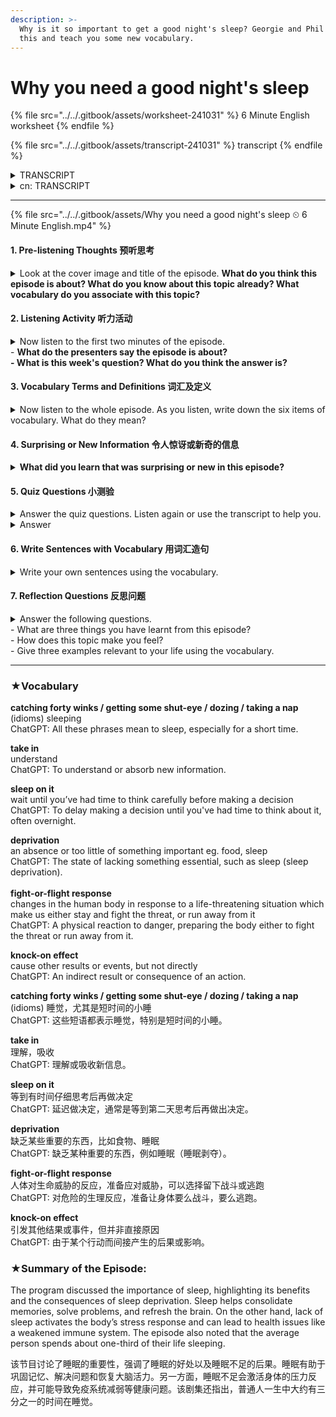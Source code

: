 ```yaml
---
description: >-
  Why is it so important to get a good night's sleep? Georgie and Phil discuss
  this and teach you some new vocabulary.
---
```


# Why you need a good night's sleep

{% file src="../../.gitbook/assets/worksheet-241031" %}
6 Minute English worksheet
{% endfile %}

{% file src="../../.gitbook/assets/transcript-241031" %}
transcript
{% endfile %}

<details>

<summary>TRANSCRIPT</summary>

Note: This is not a word-for-word transcript.

**Georgie**\
Hello, this is 6 Minute English from BBC Learning English. I'm Georgie, and we're ready to start, Phil… Phil?!&#x20;

**Phil**\
Oh, sorry, Georgie, I was er, just, **catching forty winks**… you know, **getting** **some shut-eye, dozing, taking a nap**... I was sleeping!

**Georgie**\
Sleeping at work! Phil, how could you?

**Phil**\
I know, I know. Sorry, I… I didn’t sleep well last night.

**Georgie**\
I'll forgive you this time, but make sure you go to bed early tonight because getting a good night's sleep is incredibly important. For example, did you know that people who get enough sleep live about five years longer than people who don't?

**Phil**\
Wow, so a good night's sleep can lengthen your life. In this programme, we'll be finding out more about the benefits of sleep, and, as usual, learning some useful new vocabulary as well.&#x20;

**Georgie**\
But first, now that you've woken up, I have a question for you. Do you know how much of the average person's life is spent asleep? Is it:

a)    a half?\
b)    a quarter? or,\
c)    a third?

**Phil**\
Hmm, I think we spend about a third of our lives sleeping.

**Georgie**\
OK, well I'll reveal the correct answer at the end of the programme. The question of why humans sleep is not easy to answer. In terms of evolution, why would it make sense to go unconscious every night, leaving yourself vulnerable to danger? It can only mean that the benefits gained from sleep are huge. Here, science journalist, Ginny Smith, explains some of these benefits to BBC Radio 4 programme, Inside Science:

**Ginny Smith**\
So we've probably all experienced this, that if you've had a bad night sleep and then you try and do some work you just can't concentrate - your brain isn't in the right state to **take in** new information. But we also need to sleep after we've learnt new things because that's when our brain consolidates the information - takes it from short-term storage to long-term storage, fits it in with other things we already know, that old adage of if you've got a problem **sleep on it**, your brain does actually work on things during the night, and you can often wake up and have solved the problem in your sleep.

**Phil**\
When we sleep, our brains refresh, leaving us feeling rested in the morning. But after a bad night's sleep it's more difficult to concentrate. We can’t **take in**, or understand, new information.

**Georgie**\
We also have the saying, if you've got a problem, **sleep on it**. To **sleep on it** means to delay making a decision until you've had time to think about it. But that also turns out to be true scientifically speaking - during sleep, your brain really can work out problems and find solutions.

**Phil**\
But what about the other side of the story? What happens when you get too little sleep, or none at all? Here's Ginny Smith again, talking to BBC Radio 4 programme, Inside Science:

**Ginny Smith**\
Sleep **deprivation** is a form of stress, and we know that when you are stressed your sort of **fight-or-flight response** is activated and that causes all these changes in your body that focus on immediate survival over long-term health. But if we are chronically stressed - money worries, or a stressful job, or something that's going on forever, or life, or chronic sleep deprivation that's causing that level of stress, then you might constantly have a damped down immune system which can then lead to all these **knock-on** problems.&#x20;

**Georgie**\
Having none or too little of something important is known as **deprivation**. Sleep deprivation is stressful for the body – so stressful that it activates a **fight-or-flight response**, changes in the human body in response to a life-threatening situation which make us either stay and fight the threat or run away from it.

**Phil**\
As well as a **fight-or-flight response**, the stress of not getting enough sleep over a longer period also creates problems including heart disease and a weakened immune system. Lack of sleep has these **knock-on effects**, it causes other things to happen, but not directly.

**Georgie**\
Now do you see why it's so important to get a good night's sleep, Phil? Plus, it will stop you sleeping at work again! Right, I think it's time to reveal the answer to my question.

**Phil**\
Yes, you asked me how much of the average person's life is spent asleep, and I said it was about a third.

**Georgie**\
Which was… the correct answer! Assuming you sleep eight hours a day, the average person will sleep for 229,961 hours in their lifetime or around one third of their life. OK, let's recap the vocabulary we've learned starting with the phrases **catch forty winks, get some shut-eye, doze** and **take a nap**, all of which mean to sleep.

**Phil**\
When someone **takes in** information, they understand it.     &#x20;

**Georgie**\
If you have a problem and you **sleep on it,** you delay making a decision until you’ve had time to think about it.

**Phil**\
**Deprivation** is an absence or too little of something important such as food or sleep.&#x20;

**Georgie**\
The **fight-or-flight response** describes changes in the human body in response to a dangerous situation which make us either stay and fight the threat or run away from it.

**Phil**\
And finally, if something has a **knock-on effect**,itcauses other results indirectly. Once again our six minutes are up, but remember to join us again next time for more trending topics and useful vocabulary, here at 6 Minute English. Goodbye for now!

**Georgie**\
Bye!

</details>

<details>

<summary>cn: TRANSCRIPT</summary>

请注意：这不是逐字逐句的翻译。

**乔琪** 大家好，欢迎收听 BBC 学英语的《6 分钟英语》。我是乔琪，准备开始了，菲尔……菲尔？！

**菲尔** 哦，对不起，乔琪，我刚才……在打个盹儿……你知道的，小睡片刻、打个瞌睡……我是在睡觉！

**乔琪** 在工作时间睡觉！菲尔，你怎么可以这样？

**菲尔** 我知道，我知道。抱歉，昨晚我没睡好。

**乔琪** 这次我就原谅你了，但今晚记得早点睡觉，因为好的睡眠非常重要。比如，你知道吗，睡眠充足的人比睡眠不足的人平均多活五年呢？

**菲尔** 哇，好的睡眠竟然能延长寿命。在本期节目中，我们会进一步了解睡眠的好处，并且像往常一样，学到一些实用的新词汇。

**乔琪** 但是首先，既然你已经醒了，我有个问题要问你。你知道平均一个人一生中有多少时间在睡觉吗？是： a) 一半？ b) 四分之一？还是， c) 三分之一？

**菲尔** 嗯，我认为我们一生大约有三分之一的时间在睡觉。

**乔琪** 好的，我会在节目最后揭晓正确答案。关于人类为什么要睡觉，这个问题并不容易回答。从进化角度来看，为什么每晚要失去意识，让自己处于危险之中呢？这只能说明，睡眠带来的好处是巨大的。以下是科学记者金妮·史密斯在 BBC Radio 4 节目《科学内幕》中解释的一些好处：

**金妮·史密斯** 我们可能都经历过，如果晚上没睡好，第二天工作时就很难集中注意力——大脑无法处于正确的状态来接受新信息。但我们在学习新东西后也需要睡觉，因为这时大脑会巩固这些信息——从短期记忆转移到长期记忆，与我们已经知道的其他信息整合在一起。所谓“有问题就睡一觉再说”，这是真的。晚上大脑确实会处理一些事情，很多时候你醒来时问题已经解决了。

**菲尔** 当我们睡觉时，大脑会得到恢复，让我们早晨感到精神焕发。但如果前一晚没睡好，就很难集中注意力，无法接受或理解新的信息。

**乔琪** 我们也有一句谚语：“有问题就睡一觉再说”。意思是先延迟决策，等有时间思考后再做决定。而科学上也证明了这一点——睡觉时，大脑真的可以处理问题并找到解决方案。

**菲尔** 那另一面呢？如果我们睡眠不足甚至完全不睡会发生什么？这是金妮·史密斯再次在 BBC Radio 4 节目《科学内幕》中的解释：

**金妮·史密斯** 睡眠剥夺是一种压力反应，我们知道，当你处于压力状态时，会激活“战斗或逃跑”反应，这会在你的身体中引发一系列变化，优先考虑短期生存而不是长期健康。但如果我们长期处于压力状态，比如金钱问题、工作压力或持续不断的生活问题，或者慢性睡眠不足导致的压力，那么你的免疫系统可能会持续受到抑制，这就会导致各种后续健康问题。

**乔琪** 缺少或没有足够的重要东西称为剥夺。睡眠剥夺对身体来说是一种压力——压力大到会激活“战斗或逃跑”反应，这种反应是在面临生命威胁时身体发生的变化，让我们要么面对威胁，要么逃离。

**菲尔** 除了“战斗或逃跑”反应，长期睡眠不足带来的压力还会导致心脏病和免疫系统减弱。缺乏睡眠有这些连锁反应，它会间接引发其他问题。

**乔琪** 现在你知道为什么保持良好的睡眠如此重要了吧，菲尔？而且，这样你就不会再在工作时打瞌睡了！好了，现在是揭晓我问题答案的时候了。

**菲尔** 是的，你问我平均一个人一生中有多少时间在睡觉，我说大约是三分之一。

**乔琪** 没错！如果你每天睡八个小时，平均一个人一生中会睡 229,961 小时，差不多占一生的三分之一。好了，让我们回顾一下今天学到的词汇，首先是 catch forty winks（打个盹）、get some shut-eye（打瞌睡）、doze（打瞌睡）和 take a nap（小睡），这些都表示睡觉。

**菲尔** 当某人吸收信息时，意味着他们理解了这些信息。

**乔琪** 如果你有问题并决定 sleep on it（睡一觉再说），意思是你延迟决策，等你有时间思考后再做决定。

**菲尔** 剥夺（deprivation）是指缺乏或没有足够的重要东西，比如食物或睡眠。

**乔琪** 战斗或逃跑反应（fight-or-flight response）描述的是人在面对危险情况时，身体发生的变化，让我们要么战斗，要么逃跑。

**菲尔** 最后，如果某事有连锁反应（knock-on effect），意味着它会间接引发其他结果。我们六分钟的时间又到了，但记得下次再来收听更多热门话题和实用词汇，尽在《6 分钟英语》。再见！

**乔琪** 再见！

</details>

***

{% file src="../../.gitbook/assets/Why you need a good night's sleep ⏲ 6 Minute English.mp4" %}

#### 1. Pre-listening Thoughts 预听思考

<details>

<summary>Look at the cover image and title of the episode. <strong>What do you think this episode is about? What do you know about this topic already? What vocabulary do you associate with this topic?</strong></summary>

cn: **你认为这期节目是关于什么的？你已经知道关于该主题的哪些内容？你联想到哪些与该主题相关的词汇？**

* This episode likely discusses the importance of sleep for health and well-being, and perhaps explores sleep-related vocabulary and idioms.
* A good night's sleep is essential for mental and physical health. Lack of sleep can lead to poor concentration, weakened immunity, and even long-term health issues.
* Sleep, rest, REM (Rapid Eye Movement), deep sleep, insomnia, sleep deprivation, nap, snooze, drowsy, alert.

cn:&#x20;

* 本期节目可能讨论睡眠的重要性，包括与睡眠相关的词汇和表达。
* 睡眠对心理和身体健康都非常重要。缺乏睡眠会导致注意力难以集中、免疫力下降以及长期健康问题。
* 睡眠、休息、快速眼动（REM）、失眠、睡眠不足、小睡、困倦、警觉。

</details>

#### 2. Listening Activity 听力活动

<details>

<summary>Now listen to the first two minutes of the episode.<br>- <strong>What do the presenters say the episode is about?</strong><br><strong>- What is this week's question? What do you think the answer is?</strong></summary>

cn: - **主持人说节目是关于什么的？**\
&#x20;      **- 本周的问题是什么？你认为答案是什么？**

* Likely the episode covers the benefits of sleep and explores idioms and vocabulary related to sleep.
* The episode might include a quiz question on sleep, for example, "What is a phrase that means to get some sleep?" with possible answers like "catch some winks."

cn:&#x20;

* 本期节目讨论睡眠的重要性、睡眠的健康益处，并学习一些与睡眠相关的词汇。
* 问题是：普通人一生中有多少时间是在睡眠中度过的？答案是**三分之一**。

</details>

#### 3. Vocabulary Terms and Definitions 词汇及定义

<details>

<summary>Now listen to the whole episode. As you listen, write down the six items of vocabulary. What do they mean?</summary>

* **a) Word/phrase: Catching forty winks**
  * **It means**: Taking a short nap or sleeping briefly.

<!---->

* **b) Word/phrase: Sleep on it**
  * **It means**: To delay making a decision until the next day to have more time to think.

<!---->

* **c) Word/phrase: Deprivation**
  * **It means**: Lack or absence of something essential, like sleep.

<!---->

* **d) Word/phrase: Fight-or-flight response**
  * **It means**: The body’s response to a perceived threat, which prepares one to either confront or flee.

<!---->

* **e) Word/phrase: Knock-on effect**
  * **It means**: When an action or event causes other indirect consequences.

<!---->

* **f) Word/phrase: Shut-eye**
  * **It means**: A casual term for sleep.

cn:&#x20;

* **a) 词汇/短语: catching forty winks（打个盹儿）**
  * **意思**: 短暂的小睡或小憩。

<!---->

* **b) 词汇/短语: sleep on it（暂缓决定）**
  * **意思**: 延迟决策，待一晚休息后再做决定，以便有更多时间思考。

<!---->

* **c) 词汇/短语: deprivation（剥夺）**
  * **意思**: 缺乏某种重要的事物，如食物或睡眠。

<!---->

* **d) 词汇/短语: fight-or-flight response（战斗或逃跑反应）**
  * **意思**: 身体对危险的自动反应，准备面对威胁或逃避。

<!---->

* **e) 词汇/短语: knock-on effect（连锁反应）**
  * **意思**: 由某种行动间接引发的后续结果或影响。

<!---->

* **f) 词汇/短语: shut-eye（闭眼睡觉）**
  * **意思**: 非正式的“睡觉”之意。

</details>

#### 4. Surprising or New Information 令人惊讶或新奇的信息

<details>

<summary><strong>What did you learn that was surprising or new in this episode?</strong></summary>

cn: **在本期节目中学到什么令人惊讶或新奇的信息？**

* Without the specific episode details, a general answer could be: "I learned that regular sleep can help strengthen the immune system and may even impact long-term health positively."

cn:&#x20;

* 了解到睡眠对于记忆巩固很重要，大脑在睡眠中将信息从短期储存转移到长期记忆。此外，长期睡眠不足会触发战斗或逃跑反应，影响免疫系统和健康。

</details>

#### 5. Quiz Questions 小测验

<details>

<summary>Answer the quiz questions. Listen again or use the transcript to help you.</summary>

1. What is an English idiom meaning ‘to sleep’?\
   a) catch 40 waves\
   b) catch 40 winks\
   c) catch 50 winks

<!---->

2. Which word means ‘the absence or too little of something important’?\
   a) deprivation\
   b) abundance\
   c) dozing

<!---->

3. What is a health benefit associated with getting enough sleep?\
   a) a weakened immune system\
   b) better dreams\
   c) living longer

<!---->

4. “That’s a very difficult decision to make – why don’t you \_\_\_\_\_\_\_\_?”\
   a) sleep it\
   b) sleep over it\
   c) sleep on it

<!---->

5. Which phrase describes ‘changes in the human body in response to a life-threatening situation’?\
   a) fight-or-flight\
   b) knock out\
   c) shut-eye

<!---->

6. What means ‘to cause other results, but not directly’? \
   a) cause and effect\
   b) a knock-on effect\
   c) a direct consequence

cn:&#x20;

* **哪个英语习语意指“睡觉”？**
* **哪个词意为“缺乏重要的事物”？**
* **与充足睡眠有关的健康益处是什么？**
* **“这个决定太难了——你不妨\_\_\_\_\_\_\_？”**
* **哪个短语描述了人类在面临威胁时的反应？**
* **什么词意为“间接引发其他结果”？**

</details>

<details>

<summary>Answer</summary>

1. **What is an English idiom meaning ‘to sleep’?**
   * b) catch 40 winks
2. **Which word means ‘the absence or too little of something important’?**
   * a) deprivation
3. **What is a health benefit associated with getting enough sleep?**
   * c) living longer
4. **“That’s a very difficult decision to make – why don’t you \_\_\_\_\_\_\_\_?”**
   * c) sleep on it
5. **Which phrase describes ‘changes in the human body in response to a life-threatening situation’?**
   * a) fight-or-flight
6. **What means ‘to cause other results, but not directly’?**
   * b) a knock-on effect

cn:&#x20;

1. **哪个英语习语意指“睡觉”？**
   * **b) catch 40 winks（小睡一会儿）**
2. **哪个词意为“缺乏重要的事物”？**
   * **a) deprivation（剥夺）**
3. **与充足睡眠有关的健康益处是什么？**
   * **c) 活得更久**
4. **“这个决定太难了——你不妨\_\_\_\_\_\_\_？”**
   * **c) sleep on it（睡一觉再说）**
5. **哪个短语描述了人类在面临威胁时的反应？**
   * **a) fight-or-flight（战斗或逃跑反应）**
6. **什么词意为“间接引发其他结果”？**
   * **b) a knock-on effect（连锁反应）**

</details>

#### 6.  Write Sentences with Vocabulary 用词汇造句

<details>

<summary>Write your own sentences using the vocabulary.</summary>

* _Catching forty winks_: "After lunch, I like catching forty winks to recharge."
* _Sleep on it_: "I’m not sure if I should accept the job offer, so I'll sleep on it."
* _Deprivation_: "Sleep deprivation affects my concentration during the day."
* _Fight-or-flight response_: "My fight-or-flight response kicked in when I heard a sudden noise."
* _Knock-on effect_: "Her promotion had a knock-on effect, motivating everyone else in the team."

cn:&#x20;

* **Catching forty winks**: "午饭后，我喜欢打个盹来恢复精力。"
* **Sleep on it**: "我不确定是否接受这个工作，所以我决定睡一觉再考虑。"
* **Deprivation**: "睡眠不足会影响我白天的专注力。"
* **Fight-or-flight response**: "当我听到突然的声音时，我的战斗或逃跑反应立即启动。"
* **Knock-on effect**: "熬夜会对我第二天的效率和心情产生连锁反应。"

</details>

#### 7. Reflection Questions 反思问题

<details>

<summary>Answer the following questions.<br>- What are three things you have learnt from this episode?<br>- How does this topic make you feel?<br>- Give three examples relevant to your life using the vocabulary.</summary>

* **What are three things you have learnt from this episode?**
  1. **Sleep is crucial for maintaining good mental health** – Lack of sleep can lead to increased stress, mood swings, and a reduced ability to concentrate.
  2. **Sleep impacts physical health** – Consistent, good-quality sleep can help boost the immune system, lower the risk of illnesses, and promote longevity.
  3. **Certain idioms in English relate to sleep** – English has various expressions, like "catch forty winks" or "sleep on it," that convey different aspects of sleep and rest.
* **How does this topic make you feel?**
  * This topic highlights the importance of prioritizing sleep in a busy life. It makes me feel more aware of the need to take care of my health by ensuring I get enough quality sleep every night.
* **Give three examples relevant to your life using the vocabulary.**
  1. **Catching forty winks**: "Sometimes I feel tired after lunch, so I try catching forty winks to stay energized for the rest of the day."
  2. **Sleep on it**: "Whenever I face a challenging decision, I prefer to sleep on it before making a final choice."
  3. **Knock-on effect**: "When I don’t get enough sleep, it has a knock-on effect on my productivity and mood throughout the day."

cn:&#x20;

* **你从本期节目中学到了哪些内容？**
  1. **睡眠有助于记忆巩固**——大脑在睡眠期间将信息从短期存储转移到长期记忆中，有助于解决问题。
  2. **长期睡眠不足会触发压力反应**——睡眠不足会激活战斗或逃跑反应，长期可能损害免疫系统和健康。
  3. **人的一生中有三分之一的时间在睡眠中度过**——如果每天睡八小时，这相当于一生中的三分之一。

<!---->

* **这个话题让你有什么感受？**
  * 这个话题强调了睡眠的重要性，激励我关注睡眠质量，以促进身心健康。

<!---->

* **结合自身情况，用该词汇举三个例子。**
  1. **Catching forty winks**: "学习时间长了之后，我会小睡一会儿来恢复精力。"
  2. **Sleep on it**: "在做重大决定时，我常常会选择睡一觉再想清楚。"
  3. **Knock-on effect**: "熬夜会对我第二天的心情和精力产生连锁反应。"

</details>

***

### ★Vocabulary

**catching forty winks / getting some shut-eye / dozing / taking a nap**\
(idioms) sleeping\
ChatGPT: All these phrases mean to sleep, especially for a short time.

**take in**\
understand\
ChatGPT: To understand or absorb new information.

**sleep on it**\
wait until you’ve had time to think carefully before making a decision\
ChatGPT: To delay making a decision until you've had time to think about it, often overnight.

**deprivation**\
an absence or too little of something important eg. food, sleep\
ChatGPT: The state of lacking something essential, such as sleep (sleep deprivation).\
\
**fight-or-flight response**\
changes in the human body in response to a life-threatening situation which make us either stay and fight the threat, or run away from it\
ChatGPT: A physical reaction to danger, preparing the body either to fight the threat or run away from it.

**knock-on effect**\
cause other results or events, but not directly\
ChatGPT: An indirect result or consequence of an action.

**catching forty winks / getting some shut-eye / dozing / taking a nap**\
(idioms) 睡觉，尤其是短时间的小睡\
ChatGPT: 这些短语都表示睡觉，特别是短时间的小睡。

**take in**\
理解，吸收\
ChatGPT: 理解或吸收新信息。

**sleep on it**\
等到有时间仔细思考后再做决定\
ChatGPT: 延迟做决定，通常是等到第二天思考后再做出决定。

**deprivation**\
缺乏某些重要的东西，比如食物、睡眠\
ChatGPT: 缺乏某种重要的东西，例如睡眠（睡眠剥夺）。

**fight-or-flight response**\
人体对生命威胁的反应，准备应对威胁，可以选择留下战斗或逃跑\
ChatGPT: 对危险的生理反应，准备让身体要么战斗，要么逃跑。

**knock-on effect**\
引发其他结果或事件，但并非直接原因\
ChatGPT: 由于某个行动而间接产生的后果或影响。

### ★**Summary of the Episode:**

The program discussed the importance of sleep, highlighting its benefits and the consequences of sleep deprivation. Sleep helps consolidate memories, solve problems, and refresh the brain. On the other hand, lack of sleep activates the body’s stress response and can lead to health issues like a weakened immune system. The episode also noted that the average person spends about one-third of their life sleeping.

该节目讨论了睡眠的重要性，强调了睡眠的好处以及睡眠不足的后果。睡眠有助于巩固记忆、解决问题和恢复大脑活力。另一方面，睡眠不足会激活身体的压力反应，并可能导致免疫系统减弱等健康问题。该剧集还指出，普通人一生中大约有三分之一的时间在睡觉。
